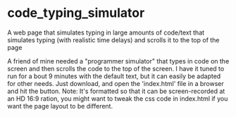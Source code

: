 code_typing_simulator
=====================

A web page that simulates typing in large amounts of code/text that simulates typing (with realistic time delays) and scrolls it to the top of the page

A friend of mine needed a "programmer simulator" that types in code on the screen and then scrolls the code to the top of the screen.  I have it tuned to run for a bout 9 minutes with the default text, but it can easily be adapted for other needs.  Just download, and open the 'index.html' file in a browser and hit the button.
Note: It's formatted so that it can be screen-recorded at an HD 16:9 ration, you might want to tweak the css code in index.html if you want the page layout to be different.
